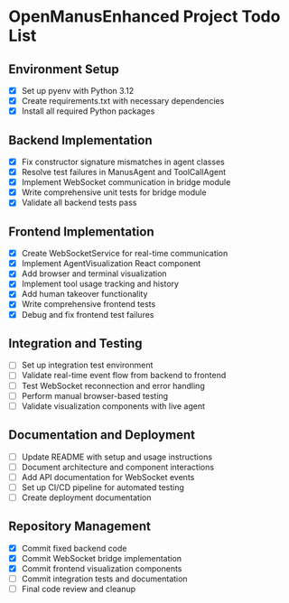 # OpenManusEnhanced Project Todo List

## Environment Setup
- [x] Set up pyenv with Python 3.12
- [x] Create requirements.txt with necessary dependencies
- [x] Install all required Python packages

## Backend Implementation
- [x] Fix constructor signature mismatches in agent classes
- [x] Resolve test failures in ManusAgent and ToolCallAgent
- [x] Implement WebSocket communication in bridge module
- [x] Write comprehensive unit tests for bridge module
- [x] Validate all backend tests pass

## Frontend Implementation
- [x] Create WebSocketService for real-time communication
- [x] Implement AgentVisualization React component
- [x] Add browser and terminal visualization
- [x] Implement tool usage tracking and history
- [x] Add human takeover functionality
- [x] Write comprehensive frontend tests
- [x] Debug and fix frontend test failures

## Integration and Testing
- [ ] Set up integration test environment
- [ ] Validate real-time event flow from backend to frontend
- [ ] Test WebSocket reconnection and error handling
- [ ] Perform manual browser-based testing
- [ ] Validate visualization components with live agent

## Documentation and Deployment
- [ ] Update README with setup and usage instructions
- [ ] Document architecture and component interactions
- [ ] Add API documentation for WebSocket events
- [ ] Set up CI/CD pipeline for automated testing
- [ ] Create deployment documentation

## Repository Management
- [x] Commit fixed backend code
- [x] Commit WebSocket bridge implementation
- [x] Commit frontend visualization components
- [ ] Commit integration tests and documentation
- [ ] Final code review and cleanup
